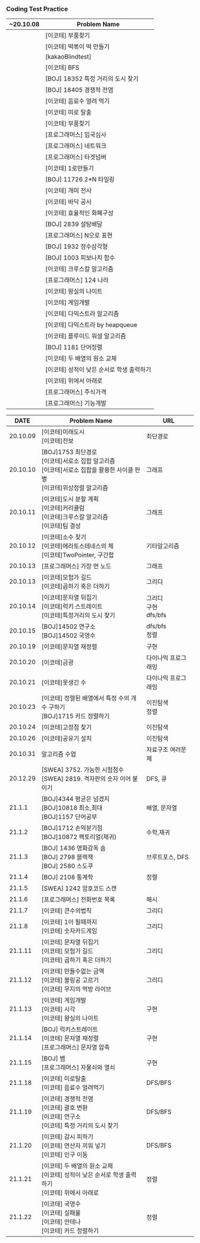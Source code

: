 ### Coding Test Practice



| ~20.10.08 | Problem Name                              |
| --------- | ----------------------------------------- |
|           | [이코테] 부품찾기                         |
|           | [이코테] 떡볶이 떡 만들기                 |
|           | [kakaoBlindtest]                          |
|           | [이코테] BFS                              |
|           | [BOJ] 18352 특정 거리의 도시 찾기         |
|           | [BOJ] 18405 경쟁적 전염                   |
|           | [이코테] 음료수 얼려 먹기                 |
|           | [이코테] 미로 탈출                        |
|           | [이코테] 부품찾기                         |
|           | [프로그래머스] 입국심사                   |
|           | [프로그래머스] 네트워크                   |
|           | [프로그래머스] 타겟넘버                   |
|           | [이코테] 1로만들기                        |
|           | [BOJ] 11726 2*N 타일링                    |
|           | [이코테] 개미 전사                        |
|           | [이코테] 바닥 공사                        |
|           | [이코테] 효율적인 화폐구성                |
|           | [BOJ] 2839 설탕배달                       |
|           | [프로그래머스] N으로 표현                 |
|           | [BOJ] 1932 정수삼각형                     |
|           | [BOJ] 1003 피보나치 함수                  |
|           | [이코테] 크루스칼 알고리즘                |
|           | [프로그래머스] 124 나라                   |
|           | [이코테] 왕실의 나이트                    |
|           | [이코테] 게임개발                         |
|           | [이코테] 다익스트라 알고리즘              |
|           | [이코테] 다익스트라 by heapqueue          |
|           | [이코테] 플루이드 워셜 알고리즘           |
|           | [BOJ] 1181 단어정렬                       |
|           | [이코테] 두 배열의 원소 교체              |
|           | [이코테] 성적이 낮은 순서로 학생 출력하기 |
|           | [이코테] 위에서 아래로                    |
|           | [프로그래머스] 주식가격                   |
|           | [프로그래머스] 기능개발                   |



| DATE     | Problem Name                                                 | URL                         |
| -------- | ------------------------------------------------------------ | --------------------------- |
| 20.10.09 | [이코테]미래도시  <br>[이코테]전보                           | 최단경로                    |
| 20.10.10 | [BOJ]1753 최단경로<br>[이코테]서로소 집합 알고리즘<br>[이코테]서로소 집합을 활용한 사이클 판별<br>[이코테]위상정렬 알고리즘 | 그래프                      |
| 20.10.11 | [이코테]도시 분할 계획<br/>[이코테]커리큘럼<br/>[이코테]크루스칼 알고리즘<br>[이코테]팀 결성 | 그래프                      |
| 20.10.12 | [이코테]소수 찾기<br/>[이코테]에라토스테네스의 체<br/>[이코테]TwoPointer, 구간합 | 기타알고리즘                |
| 20.10.13 | [프로그래머스] 가장 먼 노드                                  | 그래프                      |
| 20.10.13 | [이코테]모험가 길드<br/>[이코테]곱하기 혹은 더하기           | 그리디                      |
| 20.10.14 | [이코테]문자열 뒤집기<br/>[이코테]럭키 스트레이트<br/>[이코테]특정거리의 도시 찾기 | 그리디<br/>구현<br/>dfs/bfs |
| 20.10.15 | [BOJ]14502 연구소<br/>[BOJ]14502 국영수                      | dfs/bfs<br/>정렬            |
| 20.10.19 | [이코테]문자열 재정렬                                        | 구현                        |
| 20.10.20 | [이코테]금광                                                 | 다이나믹 프로그래밍         |
| 20.10.21 | [이코테]못생긴 수                                            | 다이나믹 프로그래밍         |
| 20.10.23 | [이코테] 정렬된 배열에서 특정 수의 개수 구하기<br/>[BOJ]1715 카드 정렬하기 | 이진탐색<br/>정렬           |
| 20.10.24 | [이코테]고정점 찾기                                          | 이진탐색                    |
| 20.10.26 | [이코테]공유기 설치                                          | 이진탐색                    |
| 20.10.31 | 알고리즘 수업                                                | 자료구조 여러문제           |
| 20.12.29 | [SWEA] 3752. 가능한 시험점수<br/>[SWEA] 2819. 격자판의 숫자 이어 붙이기 | DFS, 큐                     |
| 21.1.1   | [BOJ]4344 평균은 넘겠지<br/>[BOJ]10818 최소,최대<br/>[BOJ]1157 단어공부 | 배열, 문자열                |
| 21.1.2   | [BOJ]1712 손익분기점<br/>[BOJ]10872 팩토리얼(재귀)           | 수학,재귀                   |
| 21.1.3   | [BOJ] 1436 영화감독 숌<br/>[BOJ] 2798 블랙잭<br/>[BOJ] 2580 스도쿠 | 브루트포스, DFS             |
| 21.1.4   | [BOJ] 2108 통계학                                            | 정렬                        |
| 21.1.5   | [SWEA] 1242 암호코드 스캔                                    |                             |
| 21.1.6   | [프로그래머스] 전화번호 목록                                 | 해시                        |
| 21.1.7   | [이코테] 큰수의법칙                                          | 그리디                      |
| 21.1.8   | [이코테] 1이 될때까지<br>[이코테] 숫자카드게임               | 그리디                      |
| 21.1.11  | [이코테] 문자열 뒤집기<br/>[이코테] 모험가 길드<br>[이코테] 곱하기 혹은 더하기 | 그리디                      |
| 21.1.12  | [이코테] 만들수없는 금액<br/>[이코테] 볼링공 고르기<br/>[이코테] 무지의 먹방 라이브 | 그리디                      |
| 21.1.13  | [이코테] 게임개발<br/>[이코테] 시각<br/>[이코테] 왕실의 나이트 | 구현                        |
| 21.1.14  | [BOJ] 럭키스트레이트<br/>[이코테] 문자열 재정렬<br/>[프로그래머스] 문자열 압축 | 구현                        |
| 21.1.15  | [BOJ] 뱀<br/>[프로그래머스] 자물쇠와 열쇠                    | 구현                        |
| 21.1.18  | [이코테] 미로탈출<br/>[이코테] 음료수 얼려먹기               | DFS/BFS                     |
| 21.1.19  | [이코테] 경쟁적 전염<br/>[이코테] 괄호 변환<br/>[이코테] 연구소<br/>[이코테] 특정 거리의 도시 찾기 | DFS/BFS                     |
| 21.1.20  | [이코테] 감시 피하기<br/>[이코테] 연산자 끼워 넣기<br/>[이코테] 인구 이동 | DFS/BFS                     |
| 21.1.21  | [이코테] 두 배열의 원소 교체<br/>[이코테] 성적이 낮은 순서로 학생 출력하기<br/>[이코테] 위에서 아래로 | 정렬                        |
| 21.1.22  | [이코테] 국영수<br/>[이코테] 실패율<br/>[이코테] 안테나<br/>[이코테] 카드 정렬하기 | 정렬                        |

